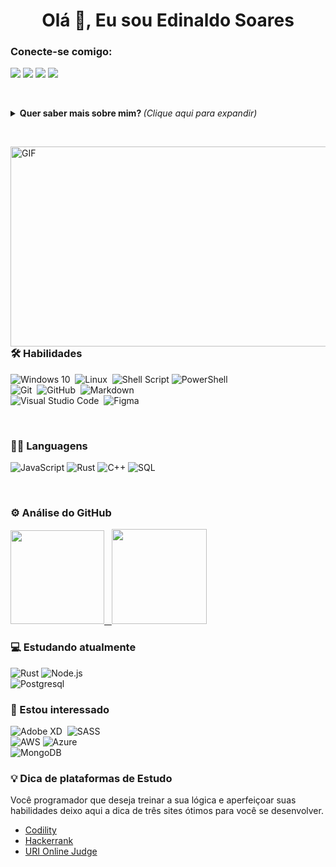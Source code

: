 <!--
**ednaldosdl/ednaldosdl** is a ✨ _special_ ✨ repository because its `README.md` (this file) appears on your GitHub profile.

Here are some ideas to get you started:

- 🔭 I’m currently working on ...
- 🌱 I’m currently learning ...
- 👯 I’m looking to collaborate on ...
- 🤔 I’m looking for help with ...
- 💬 Ask me about ...
- 📫 How to reach me: ...
- 😄 Pronouns: ...
- ⚡ Fun fact: ...
-->

<h1 align="center">Olá 👋, Eu sou Edinaldo Soares</h1>

<h3 align="left">Conecte-se comigo:</h3>

<p align="left">
  <a href="https://twitter.com/ednaldosdl"><img src="https://img.shields.io/badge/-@ednaldosdl-05122A?style=flat&logo=twitter"/></a>
  <a href="https://linkedin.com/in/edinaldo-soares-44243b151"><img src="https://img.shields.io/badge/-Edinaldo-05122A?style=flat&logo=linkedin"/></a>
  <a href="https://mail.google.com/mail/u/0/?tab=rm&ogbl&pli=1#inbox"><img src="https://img.shields.io/badge/-@edinaldosdl-05122A?style=flat&logo=instagram"/></a>
  <a href="https://mail.google.com/mail/u/0/?tab=rm&ogbl&pli=1#inbox"><img src="https://img.shields.io/badge/-ednaldosdl-05122A?style=flat&logo=gmail"/></a>
</p>

&nbsp;

<details>
  <summary> <b> Quer saber mais sobre mim? </b> <i>(Clique aqui para expandir)</i> </summary>
  
### Seja bem vindo ao meu repositório! 👋
##### Estou cursando Análise e Desenvolvimente de Sistemas, em busca de oportunidades e colaboração em projetos relacionados à Front-End e aprimorar o conhecimento.

- 🔍 Atualmente aberto a novas oportunidades.
- 🔭 Trabalhando em um projeto Pessoal (em andamento).
- 🌱 Estudando a linguagem Rust e também estou aprimorando conhecimento em estrutura de dados e algoritmos regularmente.
- 🤝 Neste momento busco colaborar com projetos Front-end e a profundar os conhecimentos.
- 💬 Sobre mim: Aficionado por tecnologia, séries e filmes!

aqui fica reunido a maioria dos meus projetos de estudo, a minha evolução diária em busca de aprimorar as habilidades como Desenvolvedor. 🏆

</details>

&nbsp;

<img align="right" alt="GIF" src="https://github.com/abhisheknaiidu/abhisheknaiidu/blob/master/code.gif?raw=true" width="700" height="320" />


### 🛠 Habilidades

![Windows 10](https://img.shields.io/badge/-Windows10-05122A?style=flat&logo=windows)&nbsp;
![Linux](https://img.shields.io/badge/-Linux-05122A?style=flat&logo=Linux)&nbsp;
![Shell Script](https://img.shields.io/badge/-ShellScript-05122A?style=flat&logo=gnu-bash)
![PowerShell](https://img.shields.io/badge/-PowerShell-05122A?style=flat&logo=windows-powershell)\
![Git](https://img.shields.io/badge/-Git-05122A?style=flat&logo=git)&nbsp;
![GitHub](https://img.shields.io/badge/-GitHub-05122A?style=flat&logo=github)&nbsp;
![Markdown](https://img.shields.io/badge/-Markdown-05122A?style=flat&logo=markdown)\
![Visual Studio Code](https://img.shields.io/badge/-Visual%20Studio%20Code-05122A?style=flat&logo=visual-studio-code&logoColor=007ACC)&nbsp;
![Figma](https://img.shields.io/badge/-Figma-05122A?style=flat&logo=figma)

&nbsp;
### 🧑‍💻 Languagens

![JavaScript](https://img.shields.io/badge/-JavaScript-05122A?style=flat&logo=JavaScript)
![Rust](https://img.shields.io/badge/-Rust-05122A?style=flat&logo=Rust)
![C++](https://img.shields.io/badge/-C++-05122A?style=flat&logo=c%2b%2b&logoColor=00599C)
![SQL](https://img.shields.io/badge/-SQL-05122A?style=flat&logo=Postgresql)



&nbsp;
### ⚙️ Análise do GitHub
<p align="left">
  <a href="https://github.com/ednaldosdl">
    <img height="150em" src="https://github-readme-stats-eight-theta.vercel.app/api?username=ednaldosdl&show_icons=true&theme=algolia&include_all_commits=true&count_private=true"/>
    &nbsp;
    <img height="152em" src="https://github-readme-stats-eight-theta.vercel.app/api/top-langs/?username=ednaldosdl&layout=compact&langs_count=8&theme=algolia"/>
  </a>
</p>

<!-- <p align="left"> <a href="https://github.com/ryo-ma/github-profile-trophy"><img src="https://github-profile-trophy.vercel.app/?username=ednaldosdl" alt="ednaldosdl" /></a> -->

 
### 💻 Estudando atualmente
![Rust](https://img.shields.io/badge/-Rust-05122A?style=flat&logo=Rust)
![Node.js](https://img.shields.io/badge/-Node.js-05122A?style=flat&logo=node.js)\
![Postgresql](https://img.shields.io/badge/-Postgresql-05122A?style=flat-square&logo=postgresql&logoColor=white)

### 👀 Estou interessado

![Adobe XD](https://img.shields.io/badge/-AdobeXD-05122A?style=flat&logo=adobe-xd)&nbsp;
![SASS](https://img.shields.io/badge/-SASS-05122A?style=flat&logo=SASS)\
![AWS](https://img.shields.io/badge/-AWS-05122A?style=flat&logo=Amazon-AWS&logoColor=F90)
![Azure](https://img.shields.io/badge/-Azure-05122A?style=flat&logo=azure-devops)\
![MongoDB](https://img.shields.io/badge/-MongoDB-05122A?style=flat&logo=mongodb)&nbsp;

### 💡 Dica de plataformas de Estudo
Você programador que deseja treinar a sua lógica e aperfeiçoar suas habilidades deixo aqui a dica de três sites ótimos para você se desenvolver.

- [Codility](https://app.codility.com/programmers/)
- [Hackerrank](https://www.hackerrank.com/)
- [URI Online Judge](https://www.urionlinejudge.com.br/judge/en/login)
